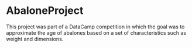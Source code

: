 # AbaloneProject
This project was part of a DataCamp competition in which the goal was to approximate the age of abalones based on a set of characteristics such as weight and dimensions.
